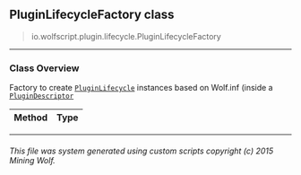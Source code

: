 ## PluginLifecycleFactory __class__

>io.wolfscript.plugin.lifecycle.PluginLifecycleFactory

---

### Class Overview

Factory to create [`PluginLifecycle`](..\PluginLifecycle.md) instances based on Wolf.inf (inside a [`PluginDescriptor`](..\PluginDescriptor.md)

Method | Type   
--- | :--- 



---



###### This file was system generated using custom scripts copyright (c) 2015 Mining Wolf.
	

